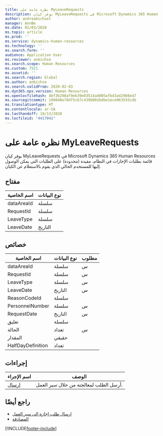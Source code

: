 ```yaml
---
title: نظره عامة على MyLeaveRequests
description: يوفر كيان MyLeaveRequests في Microsoft Dynamics 365 Human Resources قائمة بطلبات الإجازات في النظام، مقيدة (محدودة) على الطلبات التي يمكن الوصول إليها للمستخدم الحالي الذي يقوم بالاستعلام عن الكيان.
author: andreabichsel
manager: AnnBe
ms.date: 02/03/2020
ms.topic: article
ms.prod: ''
ms.service: dynamics-human-resources
ms.technology: ''
ms.search.form: ''
audience: Application User
ms.reviewer: anbichse
ms.search.scope: Human Resources
ms.custom: 7521
ms.assetid: ''
ms.search.region: Global
ms.author: anbichse
ms.search.validFrom: 2020-02-03
ms.dyn365.ops.version: Human Resources
ms.openlocfilehash: 4bf3b298af9eb39e03514a4005afb43a42908e47
ms.sourcegitcommit: 199848e78df5cb7c439b001bdbe1ece963593cdb
ms.translationtype: HT
ms.contentlocale: ar-SA
ms.lasthandoff: 10/13/2020
ms.locfileid: "4417041"
---
```

# <a name="myleaverequests-overview"></a>نظره عامة على MyLeaveRequests

يوفر كيان MyLeaveRequests في Microsoft Dynamics 365 Human Resources قائمة بطلبات الإجازات في النظام، مقيدة (محدودة) على الطلبات التي يمكن الوصول إليها للمستخدم الحالي الذي يقوم بالاستعلام عن الكيان.

## <a name="key"></a>مفتاح

  | اسم الخاصية | نوع البيانات |
  |---------------|-----------|
  | dataAreaId    | سلسلة    |
  | RequestId     | سلسلة    |
  | LeaveType     | سلسلة    |
  | LeaveDate     | التاريخ      |
  
## <a name="properties"></a>خصائص

  | اسم الخاصية     | نوع البيانات | مطلوب |
  |-------------------|-----------|----------|
  | dataAreaId        | سلسلة    | س        |
  | RequestId         | سلسلة    | س        |
  | LeaveType         | سلسلة    | س        |
  | LeaveDate         | التاريخ      | س        |
  | ReasonCodeId      | سلسلة    |          |
  | PersonnelNumber   | سلسلة    | س        |
  | RequestDate       | التاريخ      | س        |
  | تعليق           | سلسلة    |          |
  | الحالة            | تعداد      | س        |
  | ‏‏المقدار            | حقيقي      |          |
  | HalfDayDefinition | تعداد      |          |

## <a name="actions"></a>إجراءات

 | اسم الإجراء                               | ‏‏الوصف                                     |
 |-------------------------------------------|-------------------------------------------------|
 | [إرسال](hr-developer-api-myleaverequests-submit.md)   | أرسل الطلب لمعالجته من خلال سير العمل. |

## <a name="see-also"></a>راجع أيضًا

- [إرسال طلب إجازة إلى سير العمل](hr-developer-api-myleaverequests-submit.md)
- [المصادقة](hr-developer-api-authentication.md)

[!INCLUDE[footer-include](../includes/footer-banner.md)]